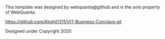 This template was designed by webquanta@github and is the sole property of WebQuanta.
 

https://github.com/Akshit1311/VIT-Business-Conclave.git

Designed under Copyright 2020
